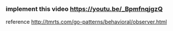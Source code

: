 ### implement this video https://youtu.be/_BpmfnqjgzQ

reference http://tmrts.com/go-patterns/behavioral/observer.html